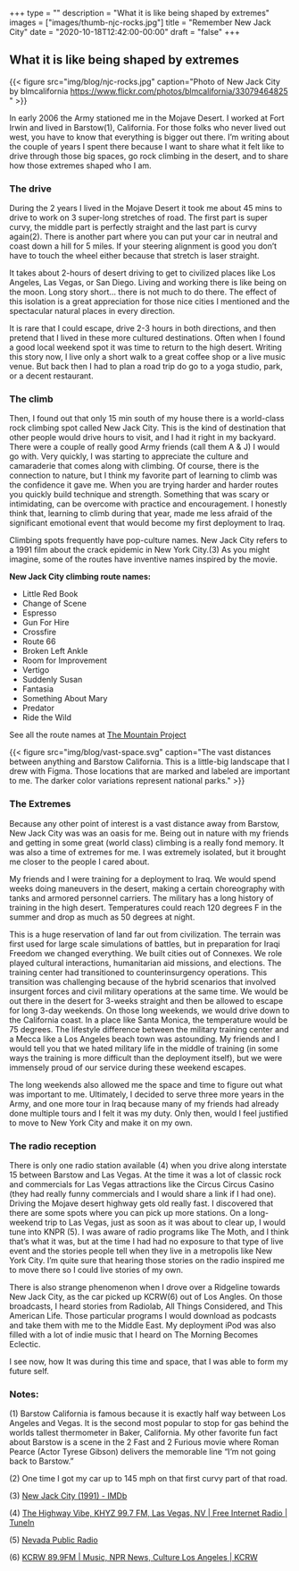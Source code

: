 +++
type = ""
description = "What it is like being shaped by extremes"
images = ["images/thumb-njc-rocks.jpg"]
title = "Remember New Jack City"
date = "2020-10-18T12:42:00-00:00"
draft = "false"
+++

<h2 class="serif-hero">What it is like being shaped by extremes</h2>

{{< figure src="img/blog/njc-rocks.jpg" caption="Photo of New Jack City by blmcalifornia https://www.flickr.com/photos/blmcalifornia/33079464825 " >}}


<span class="dropcap">I</span>n early 2006 the Army stationed me in the Mojave Desert. I worked at Fort Irwin and lived in Barstow(1), California. For those folks who never lived out west, you have to know that everything is bigger out there. I’m writing about the couple of years I spent there because I want to share what it felt like to drive through those big spaces, go rock climbing in the desert, and to share how those extremes shaped who I am. 

### The drive

During the 2 years I lived in the Mojave Desert it took me about 45 mins to drive to work on 3 super-long stretches of road. The first part is super curvy, the middle part is perfectly straight and the last part is curvy again(2). There is another part where you can put your car in neutral and coast down a hill for 5 miles. If your steering alignment is good you don’t have to touch the wheel either because that stretch is laser straight.

It takes about 2-hours of desert driving to get to civilized places like Los Angeles, Las Vegas, or San Diego. Living and working there is like being on the moon. Long story short… there is not much to do there. The effect of this isolation is a great appreciation for those nice cities I mentioned and the spectacular natural places in every direction.

It is rare that I could escape, drive 2-3 hours in both directions, and then pretend that I lived in these more cultured destinations. Often when I found a good local weekend spot it was time to return to the high desert. Writing this story now, I live only a short walk to a great coffee shop or a live music venue. But back then I had to plan a road trip do go to a yoga studio, park, or a decent restaurant. 

### The climb

Then, I found out that only 15 min south of my house there is a world-class rock climbing spot called New Jack City. This is the kind of destination that other people would drive hours to visit, and I had it right in my backyard. There were a couple of really good Army friends (call them A & J) I would go with. Very quickly, I was starting to appreciate the culture and camaraderie that comes along with climbing. Of course, there is the connection to nature, but I think my favorite part of learning to climb was the confidence it gave me. When you are trying harder and harder routes you quickly build technique and strength. Something that was scary or intimidating, can be overcome with practice and encouragement. I honestly think that, learning to climb during that year, made me less afraid of the significant emotional event that would become my first deployment to Iraq.

Climbing spots frequently have pop-culture names. New Jack City refers to a 1991 film about the crack epidemic in New York City.(3) As you might imagine, some of the routes have inventive names inspired by the movie.

**New Jack City climbing route names:**

 - Little Red Book
 - Change of Scene
 - Espresso
 - Gun For Hire
 - Crossfire
 - Route 66
 - Broken Left Ankle
 - Room for Improvement
 - Vertigo
 - Suddenly Susan
 - Fantasia
 - Something About Mary
 - Predator
 - Ride the Wild

See all the route names at [The Mountain Project](https://www.mountainproject.com/area/105865045/new-jack-city) 

{{< figure src="img/blog/vast-space.svg" caption="The vast distances between anything and Barstow California. This is a little-big landscape that I drew with Figma. Those locations that are marked and labeled are important to me. The darker color variations represent national parks." >}}

### The Extremes

Because any other point of interest is a vast distance away from Barstow, New Jack City was was an oasis for me. Being out in nature with my friends and getting in some great (world class) climbing is a really fond memory. It was also a time of extremes for me. I was extremely isolated, but it brought me closer to the people I cared about. 

My friends and I were training for a deployment to Iraq. We would spend weeks doing maneuvers in the desert, making a certain choreography with tanks and armored personnel carriers. The military has a long history of training in the high desert. Temperatures could reach 120 degrees F in the summer and drop as much as 50 degrees at night. 

This is a huge reservation of land far out from civilization. The terrain was first used for large scale simulations of battles, but in preparation for Iraqi Freedom we changed everything. We built cities out of Connexes. We role played cultural interactions, humanitarian aid missions, and elections. The training center had transitioned to counterinsurgency operations. This transition was challenging because of the hybrid scenarios that involved insurgent forces and civil military operations at the same time. We would be out there in the desert for 3-weeks straight and then be allowed to escape for long 3-day weekends. On those long weekends, we would drive down to the California coast. In a place like Santa Monica, the temperature would be 75 degrees. The lifestyle difference between the military training center and a Mecca like a Los Angeles beach town was astounding. My friends and I would tell you that we hated military life in the middle of training (in some ways the training is more difficult than the deployment itself), but we were immensely proud of our service during these weekend escapes.  

The long weekends also allowed me the space and time to figure out what was important to me. Ultimately, I decided to serve  three more years in the Army, and one more tour in Iraq because many of my friends had already done multiple tours and I felt it was my duty. Only then, would I feel justified to move to New York City and make it on my own.

### The radio reception

There is only one radio station available (4) when you drive along interstate 15 between Barstow and Las Vegas. At the time it was a lot of classic rock and commercials for Las Vegas attractions like the Circus Circus Casino (they had really funny commercials and I would share a link if I had one). Driving the Mojave desert highway gets old really fast. I discovered that there are some spots where you can pick up more stations. On a long-weekend trip to Las Vegas, just as soon as it was about to clear up, I would tune into KNPR (5). I was aware of radio programs like The Moth, and I think that’s what it was, but at the time I had had no exposure to that type of live event and the stories people tell when they live in a metropolis like New York City. I’m quite sure that hearing those stories on the radio inspired me to move there so I could live stories of my own.

There is also strange phenomenon when I drove over a Ridgeline towards New Jack City, as the car picked up KCRW(6) out of Los Angles. On those broadcasts, I heard stories from Radiolab, All Things Considered, and This American Life. Those particular programs I would download as podcasts and take them with me to the Middle East. My deployment iPod was also filled with a lot of indie music that I heard on  The Morning Becomes Eclectic. 

I see now, how It was during this time and space, that I was able to form my future self.

### Notes:
(1) Barstow California is famous because it is exactly half way between Los Angeles and Vegas. It is the second most popular to stop for gas behind the worlds tallest thermometer in Baker, California. My other favorite fun fact about Barstow is a scene in the 2 Fast and 2 Furious movie where Roman Pearce (Actor Tyrese Gibson) delivers the memorable line “I’m not going back to Barstow.” 

(2) One time I got my car up to 145 mph on that first curvy part of that road. 

(3) [New Jack City (1991) - IMDb](https://www.imdb.com/title/tt0102526/)

(4) [The Highway Vibe, KHYZ 99.7 FM, Las Vegas, NV | Free Internet Radio | TuneIn](https://tunein.com/radio/The-Highway-Vibe-997-s33063/)

(5) [Nevada Public Radio](https://knpr.org/)

(6) [KCRW 89.9FM | Music, NPR News, Culture Los Angeles | KCRW](https://www.kcrw.com/)